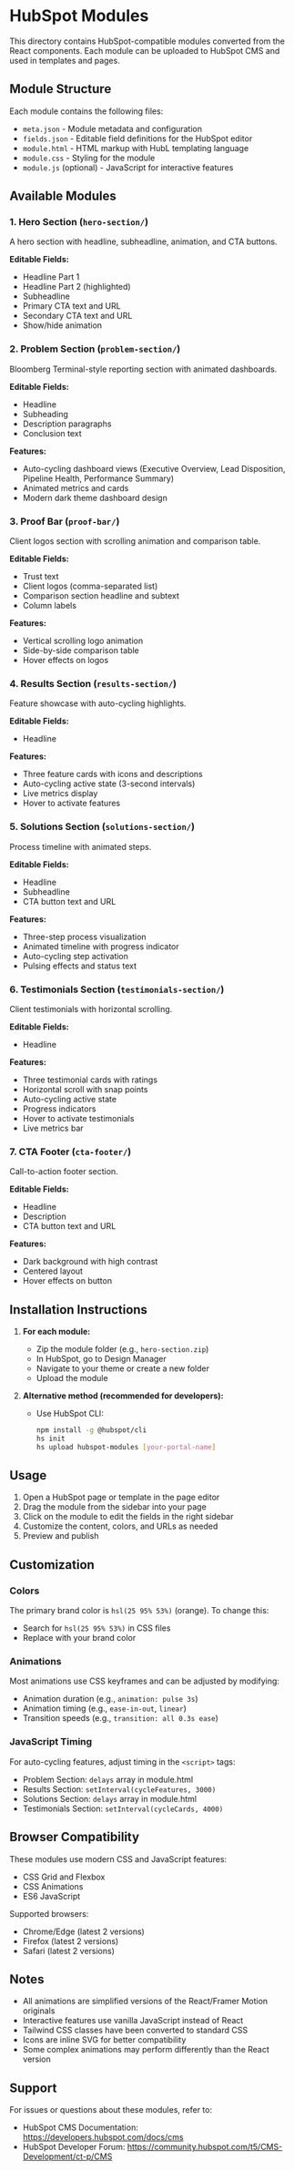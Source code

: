 # HubSpot Modules

This directory contains HubSpot-compatible modules converted from the React components. Each module can be uploaded to HubSpot CMS and used in templates and pages.

## Module Structure

Each module contains the following files:
- `meta.json` - Module metadata and configuration
- `fields.json` - Editable field definitions for the HubSpot editor
- `module.html` - HTML markup with HubL templating language
- `module.css` - Styling for the module
- `module.js` (optional) - JavaScript for interactive features

## Available Modules

### 1. Hero Section (`hero-section/`)
A hero section with headline, subheadline, animation, and CTA buttons.

**Editable Fields:**
- Headline Part 1
- Headline Part 2 (highlighted)
- Subheadline
- Primary CTA text and URL
- Secondary CTA text and URL
- Show/hide animation

### 2. Problem Section (`problem-section/`)
Bloomberg Terminal-style reporting section with animated dashboards.

**Editable Fields:**
- Headline
- Subheading
- Description paragraphs
- Conclusion text

**Features:**
- Auto-cycling dashboard views (Executive Overview, Lead Disposition, Pipeline Health, Performance Summary)
- Animated metrics and cards
- Modern dark theme dashboard design

### 3. Proof Bar (`proof-bar/`)
Client logos section with scrolling animation and comparison table.

**Editable Fields:**
- Trust text
- Client logos (comma-separated list)
- Comparison section headline and subtext
- Column labels

**Features:**
- Vertical scrolling logo animation
- Side-by-side comparison table
- Hover effects on logos

### 4. Results Section (`results-section/`)
Feature showcase with auto-cycling highlights.

**Editable Fields:**
- Headline

**Features:**
- Three feature cards with icons and descriptions
- Auto-cycling active state (3-second intervals)
- Live metrics display
- Hover to activate features

### 5. Solutions Section (`solutions-section/`)
Process timeline with animated steps.

**Editable Fields:**
- Headline
- Subheadline
- CTA button text and URL

**Features:**
- Three-step process visualization
- Animated timeline with progress indicator
- Auto-cycling step activation
- Pulsing effects and status text

### 6. Testimonials Section (`testimonials-section/`)
Client testimonials with horizontal scrolling.

**Editable Fields:**
- Headline

**Features:**
- Three testimonial cards with ratings
- Horizontal scroll with snap points
- Auto-cycling active state
- Progress indicators
- Hover to activate testimonials
- Live metrics bar

### 7. CTA Footer (`cta-footer/`)
Call-to-action footer section.

**Editable Fields:**
- Headline
- Description
- CTA button text and URL

**Features:**
- Dark background with high contrast
- Centered layout
- Hover effects on button

## Installation Instructions

1. **For each module:**
   - Zip the module folder (e.g., `hero-section.zip`)
   - In HubSpot, go to Design Manager
   - Navigate to your theme or create a new folder
   - Upload the module

2. **Alternative method (recommended for developers):**
   - Use HubSpot CLI:
     ```bash
     npm install -g @hubspot/cli
     hs init
     hs upload hubspot-modules [your-portal-name]
     ```

## Usage

1. Open a HubSpot page or template in the page editor
2. Drag the module from the sidebar into your page
3. Click on the module to edit the fields in the right sidebar
4. Customize the content, colors, and URLs as needed
5. Preview and publish

## Customization

### Colors
The primary brand color is `hsl(25 95% 53%)` (orange). To change this:
- Search for `hsl(25 95% 53%)` in CSS files
- Replace with your brand color

### Animations
Most animations use CSS keyframes and can be adjusted by modifying:
- Animation duration (e.g., `animation: pulse 3s`)
- Animation timing (e.g., `ease-in-out`, `linear`)
- Transition speeds (e.g., `transition: all 0.3s ease`)

### JavaScript Timing
For auto-cycling features, adjust timing in the `<script>` tags:
- Problem Section: `delays` array in module.html
- Results Section: `setInterval(cycleFeatures, 3000)`
- Solutions Section: `delays` array in module.html
- Testimonials Section: `setInterval(cycleCards, 4000)`

## Browser Compatibility

These modules use modern CSS and JavaScript features:
- CSS Grid and Flexbox
- CSS Animations
- ES6 JavaScript

Supported browsers:
- Chrome/Edge (latest 2 versions)
- Firefox (latest 2 versions)
- Safari (latest 2 versions)

## Notes

- All animations are simplified versions of the React/Framer Motion originals
- Interactive features use vanilla JavaScript instead of React
- Tailwind CSS classes have been converted to standard CSS
- Icons are inline SVG for better compatibility
- Some complex animations may perform differently than the React version

## Support

For issues or questions about these modules, refer to:
- HubSpot CMS Documentation: https://developers.hubspot.com/docs/cms
- HubSpot Developer Forum: https://community.hubspot.com/t5/CMS-Development/ct-p/CMS
